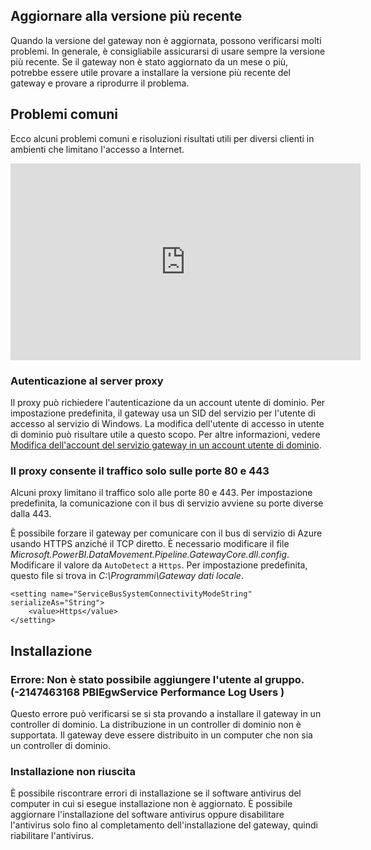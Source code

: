 ## <a name="update-to-the-latest-version"></a>Aggiornare alla versione più recente
Quando la versione del gateway non è aggiornata, possono verificarsi molti problemi.  In generale, è consigliabile assicurarsi di usare sempre la versione più recente.  Se il gateway non è stato aggiornato da un mese o più, potrebbe essere utile provare a installare la versione più recente del gateway e provare a riprodurre il problema.

## <a name="common-issues"></a>Problemi comuni
Ecco alcuni problemi comuni e risoluzioni risultati utili per diversi clienti in ambienti che limitano l'accesso a Internet.

<iframe width="560" height="315" src="https://www.youtube.com/embed/-t7RO6mHATI?showinfo=0" frameborder="0" allowfullscreen></iframe>

### <a name="authentication-to-proxy-server"></a>Autenticazione al server proxy
Il proxy può richiedere l'autenticazione da un account utente di dominio. Per impostazione predefinita, il gateway usa un SID del servizio per l'utente di accesso al servizio di Windows. La modifica dell'utente di accesso in utente di dominio può risultare utile a questo scopo. Per altre informazioni, vedere [Modifica dell'account del servizio gateway in un account utente di dominio](../service-gateway-proxy.md#changing-the-gateway-service-account-to-a-domain-user).

### <a name="your-proxy-only-allows-ports-80-and-443-traffic"></a>Il proxy consente il traffico solo sulle porte 80 e 443
Alcuni proxy limitano il traffico solo alle porte 80 e 443. Per impostazione predefinita, la comunicazione con il bus di servizio avviene su porte diverse dalla 443.

È possibile forzare il gateway per comunicare con il bus di servizio di Azure usando HTTPS anziché il TCP diretto. È necessario modificare il file *Microsoft.PowerBI.DataMovement.Pipeline.GatewayCore.dll.config*. Modificare il valore da `AutoDetect` a `Https`. Per impostazione predefinita, questo file si trova in *C:\Programmi\Gateway dati locale*.

```
<setting name="ServiceBusSystemConnectivityModeString" serializeAs="String">
    <value>Https</value>
</setting>
```

## <a name="installation"></a>Installazione
### <a name="error-failed-to-add-user-to-group---2147463168---pbiegwservice---performance-log-users---"></a>Errore: Non è stato possibile aggiungere l'utente al gruppo.  (-2147463168   PBIEgwService   Performance Log Users   )
Questo errore può verificarsi se si sta provando a installare il gateway in un controller di dominio. La distribuzione in un controller di dominio non è supportata. Il gateway deve essere distribuito in un computer che non sia un controller di dominio.

### <a name="installation-fails"></a>Installazione non riuscita
È possibile riscontrare errori di installazione se il software antivirus del computer in cui si esegue installazione non è aggiornato. È possibile aggiornare l'installazione del software antivirus oppure disabilitare l'antivirus solo fino al completamento dell'installazione del gateway, quindi riabilitare l'antivirus.

